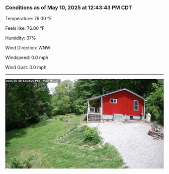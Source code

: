 ### Conditions as of May 10, 2025 at 12:43:43 PM CDT 

Temperature: 76.00 &deg;F

Feels like: 76.00 &deg;F

Humidity: 37%

Wind Direction: WNW

Windspeed: 0.0 mph

Wind Gust: 0.0 mph

---

<img src="./images/latest.jpeg"/>

